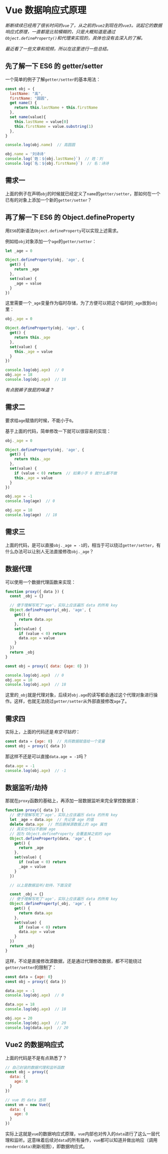 # Vue 数据响应式原理

*断断续续已经用了很长时间的`vue`了，从之前的`vue2`到现在的`vue3`。说起它的数据响应式原理，一直都是比较模糊的，只是大概知道是通过`Object.defineProperty()`和代理来实现的，具体也没有去深入的了解。*

*最近看了一些文章和视频，所以在这里进行一些总结。*

## 先了解一下 ES6 的 getter/setter

一个简单的例子了解`getter/setter`的基本用法：

```javascript
const obj = {
  lastName: "高",
  firstName: "圆圆",
  get name() {
    return this.lastName + this.firstName
  },
  set name(value){
    this.lastName = value[0]
    this.firstName = value.substring(1)
  },
}

console.log(obj.name)  // 高圆圆

obj.name = '刘诗诗'
console.log(`姓：${obj.lastName}`)  // 姓：刘
console.log(`名：${obj.firstName}`)  // 名：诗诗
```

## 需求一

上面的例子在声明`obj`的时候就已经定义了`name`的`getter/setter`，那如何在一个已有的对象上添加一个新的`getter/setter`？

## 再了解一下 ES6 的 Object.defineProperty

用`ES6`的新语法`Object.defineProperty`可以实现上述需求。

例如给`obj`对象添加一个`age`的`getter/setter`：

```javascript
let _age = 0

Object.defineProperty(obj, 'age', {
  get() {
    return _age
  },
  set(value) {
    _age = value
  }
})
```

这里需要一个`_age`变量作为临时存储，为了方便可以把这个临时的`_age`放到`obj`里：

```javascript
obj._age = 0

Object.defineProperty(obj, 'age', {
  get() {
    return this._age
  },
  set(value) {
    this._age = value
  }
})

console.log(obj.age)  // 0
obj.age = 18
console.log(obj.age)  // 18
```

*有点脱裤子放屁的味道？*

## 需求二

要求给`age`赋值的时候，不能小于`0`。

基于上面的代码，简单修改一下就可以很容易的实现：

```javascript
obj._age = 0

Object.defineProperty(obj, 'age', {
  get() {
    return this._age
  },
  set(value) {
    if (value < 0) return  // 如果小于 0 就什么都不做
    this._age = value
  }
})

obj.age = -1
console.log(age)  // 0

obj.age = 18
console.log(age)  // 18
```

## 需求三

上面的代码，是可以直接`obj._age = -1`的，相当于可以绕过`getter/setter`，有什么办法可以让别人无法直接修改`obj._age`？

## 数据代理

可以使用一个数据代理函数来实现：

```javascript
function proxy({ data }) {
  const _obj = {}

  // 便于理解写死了'age'，实际上应该遍历 data 的所有 key
  Object.defineProperty(_obj, 'age', {
    get() {
      return data.age
    },
    set(value) {
      if (value < 0) return
      data.age = value
    }
  })
  return _obj
}

const obj = proxy({ data: {age: 0} })

console.log(obj.age)  // 0
obj.age = 18
console.log(obj.age)  // 18
```

这里的`_obj`就是代理对象，后续对`obj.age`的读写都会通过这个代理对象进行操作。这样，也就无法绕过`getter/setter`从外部直接修改`age`了。

## 需求四

实际上，上面的代码还是*有空可钻的*：

```javascript
const data = {age: 0}  // 先将数据赋值给一个变量
const obj = proxy({ data })
```

那这样不还是可以直接`data.age = -1`吗？

```javascript
data.age = -1
console.log(obj.age)  // -1
```

## 数据监听/劫持

那就在`proxy`函数的基础上，再添加一层数据监听来完全掌控数据源：

```javascript
function proxy({ data }) {
  // 便于理解写死了'age'，实际上应该遍历 data 的所有 key
  let _age = data.age  // 先记录 age 的值
  delete data.age  // 然后删掉源数据上的 age 属性
  // 其实也可以不删掉 age
  // 因为 Object.defineProperty 会覆盖掉之前的 age
  Object.defineProperty(data, 'age', {
    get() {
      return _age
    },
    set(value) {
      if (value < 0) return
      _age = value
    }
  })

  // 以上是数据监听/劫持，下面没变

  const _obj = {}
  // 便于理解写死了'age'，实际上应该遍历 data 的所有 key
  Object.defineProperty(_obj, 'age', {
    get() {
      return data.age
    },
    set(value) {
      if (value < 0) return
      data.age = value
    }
  })
  return _obj
}
```

这样，不论是直接修改源数据，还是通过代理修改数据，都不可能绕过`getter/setter`的限制了：

```javascript
const data = {age: 0}
const obj = proxy({ data })

data.age = -1
console.log(obj.age)  // 0

data.age = 18
console.log(obj.age)  // 18

obj.age = 20
console.log(obj.age)  // 20
console.log(data.age)  // 20
```

## Vue2 的数据响应式

上面的代码是不是有点熟悉了？

```javascript
// 自己封装的数据代理和监听函数
const obj = proxy({
  data: {
    age: 0
  }
})

// vue 的 data 选项
const vm = new Vue({
  data: {
    age: 0
  }
})
```

实际上这就是`vue`的数据响应式原理，`vue`内部也对传入的`data`进行了这么一层代理和监听。这意味着后续对`data`的所有操作，`vue`都可以知道并做出响应（调用`render(data)`刷新视图），即数据响应式。